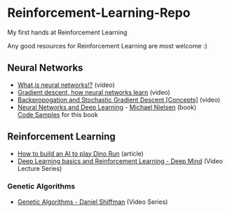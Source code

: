 # Reinforcement-Learning-Repo
My first hands at Reinforcement Learning

Any good resources for Reinforcement Learning are most welcome :)

## Neural Networks
- [What *is* neural networks!?](https://youtu.be/aircAruvnKk) (video)
- [Gradient descent, how neural networks learn](https://youtu.be/IHZwWFHWa-w) (video)
- [Backpropogation and Stochastic Gradient Descent [Concepts]](https://youtu.be/Ilg3gGewQ5U) (video)
- [Neural Networks and Deep Learning](http://neuralnetworksanddeeplearning.com/) - [Michael Nielsen](https://github.com/mnielsen) (book)  
  [Code Samples](https://github.com/mnielsen/neural-networks-and-deep-learning) for this book

## Reinforcement Learning
- [How to build an AI to play Dino Run](https://medium.com/acing-ai/how-i-build-an-ai-to-play-dino-run-e37f37bdf153) (article)
- [Deep Learning basics and Reinforcement Learning - Deep Mind](https://www.youtube.com/playlist?list=PLqYmG7hTraZDNJre23vqCGIVpfZ_K2RZs) (Video Lecture Series)

### Genetic Algorithms
- [Genetic Algorithms - Daniel Shiffman](https://www.youtube.com/playlist?list=PLRqwX-V7Uu6bJM3VgzjNV5YxVxUwzALHV) (Video Series)
